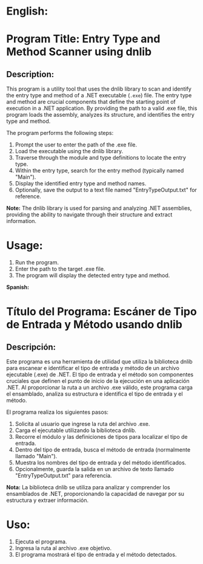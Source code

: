 # **English:**

# **Program Title:** Entry Type and Method Scanner using dnlib

## **Description:**

This program is a utility tool that uses the dnlib library to scan and identify the entry type and method of a .NET executable (`.exe`) file. The entry type and method are crucial components that define the starting point of execution in a .NET application. By providing the path to a valid .exe file, this program loads the assembly, analyzes its structure, and identifies the entry type and method.

The program performs the following steps:
1. Prompt the user to enter the path of the .exe file.
2. Load the executable using the dnlib library.
3. Traverse through the module and type definitions to locate the entry type.
4. Within the entry type, search for the entry method (typically named "Main").
5. Display the identified entry type and method names.
6. Optionally, save the output to a text file named "EntryTypeOutput.txt" for reference.

**Note:** The dnlib library is used for parsing and analyzing .NET assemblies, providing the ability to navigate through their structure and extract information.

# **Usage:**
1. Run the program.
2. Enter the path to the target .exe file.
3. The program will display the detected entry type and method.

 **Spanish:**

# **Título del Programa:** Escáner de Tipo de Entrada y Método usando dnlib

## **Descripción:**

Este programa es una herramienta de utilidad que utiliza la biblioteca dnlib para escanear e identificar el tipo de entrada y método de un archivo ejecutable (.exe) de .NET. El tipo de entrada y el método son componentes cruciales que definen el punto de inicio de la ejecución en una aplicación .NET. Al proporcionar la ruta a un archivo .exe válido, este programa carga el ensamblado, analiza su estructura e identifica el tipo de entrada y el método.

El programa realiza los siguientes pasos:
1. Solicita al usuario que ingrese la ruta del archivo .exe.
2. Carga el ejecutable utilizando la biblioteca dnlib.
3. Recorre el módulo y las definiciones de tipos para localizar el tipo de entrada.
4. Dentro del tipo de entrada, busca el método de entrada (normalmente llamado "Main").
5. Muestra los nombres del tipo de entrada y del método identificados.
6. Opcionalmente, guarda la salida en un archivo de texto llamado "EntryTypeOutput.txt" para referencia.

**Nota:** La biblioteca dnlib se utiliza para analizar y comprender los ensamblados de .NET, proporcionando la capacidad de navegar por su estructura y extraer información.

# **Uso:**
1. Ejecuta el programa.
2. Ingresa la ruta al archivo .exe objetivo.
3. El programa mostrará el tipo de entrada y el método detectados.
